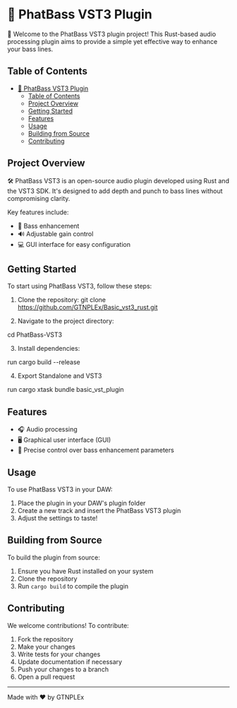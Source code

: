 # 🎵 PhatBass VST3 Plugin

🚀 Welcome to the PhatBass VST3 plugin project! This Rust-based audio processing plugin aims to provide a simple yet effective way to enhance your bass lines.

## Table of Contents

- [🎵 PhatBass VST3 Plugin](#-phatbass-vst3-plugin)
  - [Table of Contents](#table-of-contents)
  - [Project Overview](#project-overview)
  - [Getting Started](#getting-started)
  - [Features](#features)
  - [Usage](#usage)
  - [Building from Source](#building-from-source)
  - [Contributing](#contributing)

## Project Overview

🛠️ PhatBass VST3 is an open-source audio plugin developed using Rust and the VST3 SDK. It's designed to add depth and punch to bass lines without compromising clarity.

Key features include:

- 🎵 Bass enhancement
- 🔊 Adjustable gain control
- 💻 GUI interface for easy configuration

## Getting Started

To start using PhatBass VST3, follow these steps:

1. Clone the repository: git clone https://github.com/GTNPLEx/Basic_vst3_rust.git
   
2. Navigate to the project directory:

cd PhatBass-VST3

3. Install dependencies:

run cargo build --release

4. Export Standalone and VST3

run cargo xtask bundle basic_vst_plugin

## Features

- 🎧 Audio processing
- 🖥️ Graphical user interface (GUI)
- 📏 Precise control over bass enhancement parameters

## Usage

To use PhatBass VST3 in your DAW:

1. Place the plugin in your DAW's plugin folder
2. Create a new track and insert the PhatBass VST3 plugin
3. Adjust the settings to taste!

## Building from Source

To build the plugin from source:

1. Ensure you have Rust installed on your system
2. Clone the repository
3. Run `cargo build` to compile the plugin

## Contributing

We welcome contributions! To contribute:

1. Fork the repository
2. Make your changes
3. Write tests for your changes
4. Update documentation if necessary
5. Push your changes to a branch
6. Open a pull request

---

Made with ❤️ by GTNPLEx
